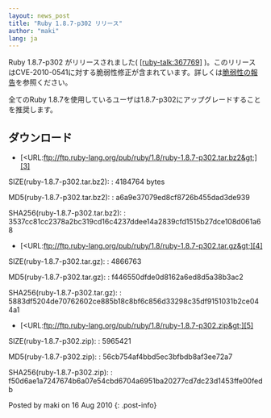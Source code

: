 ```yaml
---
layout: news_post
title: "Ruby 1.8.7-p302 リリース"
author: "maki"
lang: ja
---
```


Ruby 1.8.7-p302 がリリースされました( [\[ruby-talk:367769\]][1]
)。このリリースはCVE-2010-0541に対する脆弱性修正が含まれています。詳しくは[脆弱性の報告][2]を参照ください。

全てのRuby 1.8.7を使用しているユーザは1.8.7-p302にアップグレードすることを推奨します。

## ダウンロード

* [&lt;URL:ftp://ftp.ruby-lang.org/pub/ruby/1.8/ruby-1.8.7-p302.tar.bz2&gt;][3]

SIZE(ruby-1.8.7-p302.tar.bz2):
: 4184764 bytes

MD5(ruby-1.8.7-p302.tar.bz2):
: a6a9e37079ed8cf8726b455dad3de939

SHA256(ruby-1.8.7-p302.tar.bz2):
: 3537cc81cc2378a2bc319cd16c4237ddee14a2839cfd1515b27dce108d061a68

* [&lt;URL:ftp://ftp.ruby-lang.org/pub/ruby/1.8/ruby-1.8.7-p302.tar.gz&gt;][4]

SIZE(ruby-1.8.7-p302.tar.gz):
: 4866763

MD5(ruby-1.8.7-p302.tar.gz):
: f446550dfde0d8162a6ed8d5a38b3ac2

SHA256(ruby-1.8.7-p302.tar.gz):
: 5883df5204de70762602ce885b18c8bf6c856d33298c35df9151031b2ce044a1

* [&lt;URL:ftp://ftp.ruby-lang.org/pub/ruby/1.8/ruby-1.8.7-p302.zip&gt;][5]

SIZE(ruby-1.8.7-p302.zip):
: 5965421

MD5(ruby-1.8.7-p302.zip):
: 56cb754af4bbd5ec3bfbdb8af3ee72a7

SHA256(ruby-1.8.7-p302.zip):
: f50d6ae1a7247674b6a07e54cbd6704a6951ba20277cd7dc23d1453ffe00fedb

Posted by maki on 16 Aug 2010
{: .post-info}



[1]: http://blade.nagaokaut.ac.jp/cgi-bin/scat.rb/ruby/ruby-talk/367769 
[2]: http://www.ruby-lang.org/ja/news/2010/08/16/xss-in-webrick-cve-2010-0541/ 
[3]: ftp://ftp.ruby-lang.org/pub/ruby/1.8/ruby-1.8.7-p302.tar.bz2 
[4]: ftp://ftp.ruby-lang.org/pub/ruby/1.8/ruby-1.8.7-p302.tar.gz 
[5]: ftp://ftp.ruby-lang.org/pub/ruby/1.8/ruby-1.8.7-p302.zip 
